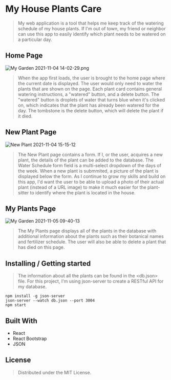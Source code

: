 
# My House Plants Care
> My web application is a tool that helps me keep track of the watering schedule of my house plants. If I'm out of town, my friend or neighbor can use this app to easily identify which plant needs to be watered on a particular day. 


## Home Page
![My Garden 2021-11-04 14-02-29.png](https://user-images.githubusercontent.com/88004335/140408198-86020796-cbd0-4115-bcd2-835021dcd41a.png)
> When the app first loads, the user is brought to the home page where the current date is displayed. The user would only need to water the plants that are shown on the page. Each plant card contains general watering instructions, a "watered" button, and a delete button. The "watered" button is droplets of water that turns blue when it's clicked on, which indicates that the plant has already been watered for the day. The tombstone is the delete button, which will delete the plant if it died.

## New Plant Page
![New Plant 2021-11-04 15-15-12](https://user-images.githubusercontent.com/88004335/140413311-744c7aa2-5302-4488-8537-d3be30410cf9.png)
> The New Plant page contains a form. If I, or the user, acquires a new plant, the details of the plant can be added to the database. The Water Schedule form field is a multi-select dropdown of the days of the week. When a new plant is submmited, a picture of the plant is displayed below the form. As I continue to grow my skills and build on this app, I'd want the user to be able to upload a photo of their actual plant (instead of a URL image) to make it much easier for the plant-sitter to identify where the plant is located in the house. 

## My Plants Page
![My Garden 2021-11-05 09-40-13](https://user-images.githubusercontent.com/88004335/140530602-8945ad5f-ae70-4c9f-902e-634850ca93fe.png)
> The My Plants page displays all of the plants in the database with additional information about the plants such as their botanical names and fertilizer schedule. The user will also be able to delete a plant that has died on this page. 


## Installing / Getting started

> The information about all the plants can be found in the <db.json> file. For this project, I'm using json-server to create a RESTful API for my database.

```shell
npm install -g json-server
json-server --watch db.json --port 3004
npm start
```

## Built With
* React
* React Bootstrap
* JSON

## License
> Distributed under the MIT License. 
